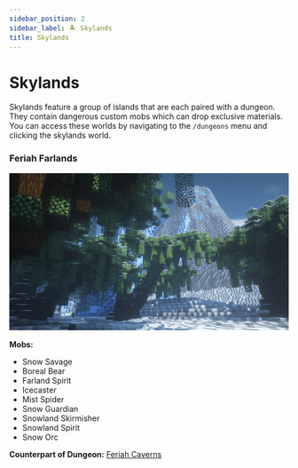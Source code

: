 ```yaml
---
sidebar_position: 2
sidebar_label: 🏝️ Skylands
title: Skylands
---
```


# Skylands

Skylands feature a group of islands that are each paired with a dungeon. They contain dangerous custom mobs which can drop exclusive materials. You can access these worlds by navigating to the `/dungeons` menu and clicking the skylands world.

### Feriah Farlands
![Feriah Farlands](./img/skylands/feriahfarlands.png)

**Mobs:**
- Snow Savage
- Boreal Bear
- Farland Spirit
- Icecaster
- Mist Spider
- Snow Guardian
- Snowland Skirmisher
- Snowland Spirit
- Snow Orc

**Counterpart of Dungeon:** [Feriah Caverns](dungeons.md/#feriah-farlands)
